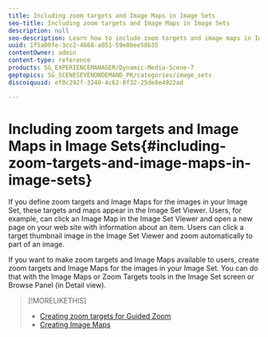 ```yaml
---
title: Including zoom targets and Image Maps in Image Sets
seo-title: Including zoom targets and Image Maps in Image Sets
description: null
seo-description: Learn how to include zoom targets and image maps in Image Sets.
uuid: 1f5a00fe-3cc2-4668-a051-59e0bee50b35
contentOwner: admin
content-type: reference
products: SG_EXPERIENCEMANAGER/Dynamic-Media-Scene-7
geptopics: SG_SCENESEVENONDEMAND_PK/categories/image_sets
discoiquuid: ef0c292f-3240-4c62-8f32-25de8e4922ad

---
```


# Including zoom targets and Image Maps in Image Sets{#including-zoom-targets-and-image-maps-in-image-sets}

If you define zoom targets and Image Maps for the images in your Image Set, these targets and maps appear in the Image Set Viewer. Users, for example, can click an Image Map in the Image Set Viewer and open a new page on your web site with information about an item. Users can click a target thumbnail image in the Image Set Viewer and zoom automatically to part of an image.

If you want to make zoom targets and Image Maps available to users, create zoom targets and Image Maps for the images in your Image Set. You can do that with the Image Maps or Zoom Targets tools in the Image Set screen or Browse Panel (in Detail view).

>[!MORELIKETHIS]
>
>* [Creating zoom targets for Guided Zoom](creating-zoom-targets-guided-zoom.md#creating_zoom_targets_for_guided_zoom)
>* [Creating Image Maps](creating-image-maps.md#creating_image_maps)
